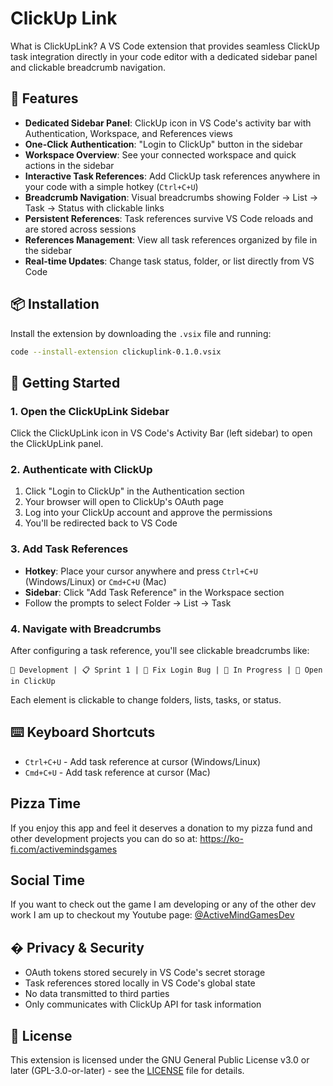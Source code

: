 # ClickUp Link 

What is ClickUpLink? A VS Code extension that provides seamless ClickUp task integration directly in your code editor with a dedicated sidebar panel and clickable breadcrumb navigation.

## 🚀 Features

- **Dedicated Sidebar Panel**: ClickUp icon in VS Code's activity bar with Authentication, Workspace, and References views
- **One-Click Authentication**: "Login to ClickUp" button in the sidebar
- **Workspace Overview**: See your connected workspace and quick actions in the sidebar
- **Interactive Task References**: Add ClickUp task references anywhere in your code with a simple hotkey (`Ctrl+C+U`)
- **Breadcrumb Navigation**: Visual breadcrumbs showing Folder → List → Task → Status with clickable links
- **Persistent References**: Task references survive VS Code reloads and are stored across sessions
- **References Management**: View all task references organized by file in the sidebar
- **Real-time Updates**: Change task status, folder, or list directly from VS Code

## 📦 Installation

Install the extension by downloading the `.vsix` file and running:
```bash
code --install-extension clickuplink-0.1.0.vsix
```

## 🎯 Getting Started

### 1. Open the ClickUpLink Sidebar
Click the ClickUpLink icon in VS Code's Activity Bar (left sidebar) to open the ClickUpLink panel.

### 2. Authenticate with ClickUp
1. Click "Login to ClickUp" in the Authentication section
2. Your browser will open to ClickUp's OAuth page
3. Log into your ClickUp account and approve the permissions
4. You'll be redirected back to VS Code

### 3. Add Task References
- **Hotkey**: Place your cursor anywhere and press `Ctrl+C+U` (Windows/Linux) or `Cmd+C+U` (Mac)
- **Sidebar**: Click "Add Task Reference" in the Workspace section
- Follow the prompts to select Folder → List → Task

### 4. Navigate with Breadcrumbs
After configuring a task reference, you'll see clickable breadcrumbs like:
```
📁 Development | 📋 Sprint 1 | 📝 Fix Login Bug | 🔄 In Progress | 🔗 Open in ClickUp
```

Each element is clickable to change folders, lists, tasks, or status.

## ⌨️ Keyboard Shortcuts

- `Ctrl+C+U` - Add task reference at cursor (Windows/Linux)
- `Cmd+C+U` - Add task reference at cursor (Mac)

## Pizza Time

If you enjoy this app and feel it deserves a donation to my pizza fund and other development projects you can do so at:
https://ko-fi.com/activemindsgames

## Social Time

If you want to check out the game I am developing or any of the other dev work I am up to checkout my Youtube page:
[@ActiveMindGamesDev](https://www.youtube.com/@ActiveMindGamesDev)

## � Privacy & Security

- OAuth tokens stored securely in VS Code's secret storage
- Task references stored locally in VS Code's global state
- No data transmitted to third parties
- Only communicates with ClickUp API for task information

## 📄 License

This extension is licensed under the GNU General Public License v3.0 or later (GPL-3.0-or-later) - see the [LICENSE](LICENSE) file for details.

